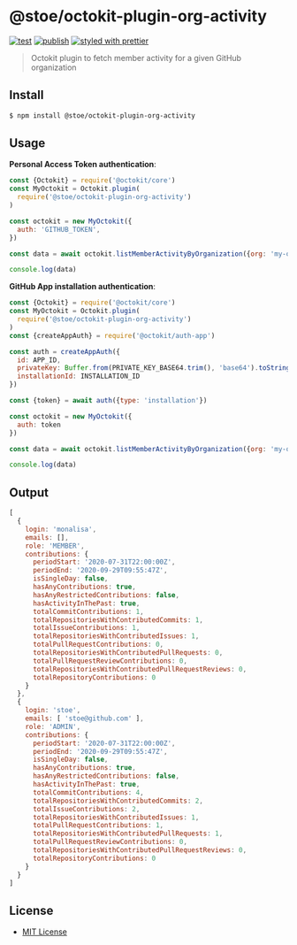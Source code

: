 # @stoe/octokit-plugin-org-activity

[![test](https://github.com/stoe/octokit-plugin-org-activity/workflows/test/badge.svg)](https://github.com/stoe/octokit-plugin-org-activity/actions?query=workflow%3Atest) [![publish](https://github.com/stoe/octokit-plugin-org-activity/workflows/publish/badge.svg)](https://github.com/stoe/octokit-plugin-org-activity/actions?query=workflow%3Apublish) [![styled with prettier](https://img.shields.io/badge/styled_with-prettier-ff69b4.svg)](https://github.com/prettier/prettier)

> Octokit plugin to fetch member activity for a given GitHub organization

## Install

```sh
$ npm install @stoe/octokit-plugin-org-activity
```

## Usage

**Personal Access Token authentication**:

```js
const {Octokit} = require('@octokit/core')
const MyOctokit = Octokit.plugin(
  require('@stoe/octokit-plugin-org-activity')
)

const octokit = new MyOctokit({
  auth: 'GITHUB_TOKEN',
})

const data = await octokit.listMemberActivityByOrganization({org: 'my-org'})

console.log(data)
```

**GitHub App installation authentication**:

```js
const {Octokit} = require('@octokit/core')
const MyOctokit = Octokit.plugin(
  require('@stoe/octokit-plugin-org-activity')
)
const {createAppAuth} = require('@octokit/auth-app')

const auth = createAppAuth({
  id: APP_ID,
  privateKey: Buffer.from(PRIVATE_KEY_BASE64.trim(), 'base64').toString('ascii'),
  installationId: INSTALLATION_ID
})

const {token} = await auth({type: 'installation'})

const octokit = new MyOctokit({
  auth: token
})

const data = await octokit.listMemberActivityByOrganization({org: 'my-org'})

console.log(data)
```

## Output

```js
[
  {
    login: 'monalisa',
    emails: [],
    role: 'MEMBER',
    contributions: {
      periodStart: '2020-07-31T22:00:00Z',
      periodEnd: '2020-09-29T09:55:47Z',
      isSingleDay: false,
      hasAnyContributions: true,
      hasAnyRestrictedContributions: false,
      hasActivityInThePast: true,
      totalCommitContributions: 1,
      totalRepositoriesWithContributedCommits: 1,
      totalIssueContributions: 1,
      totalRepositoriesWithContributedIssues: 1,
      totalPullRequestContributions: 0,
      totalRepositoriesWithContributedPullRequests: 0,
      totalPullRequestReviewContributions: 0,
      totalRepositoriesWithContributedPullRequestReviews: 0,
      totalRepositoryContributions: 0
    }
  },
  {
    login: 'stoe',
    emails: [ 'stoe@github.com' ],
    role: 'ADMIN',
    contributions: {
      periodStart: '2020-07-31T22:00:00Z',
      periodEnd: '2020-09-29T09:55:47Z',
      isSingleDay: false,
      hasAnyContributions: true,
      hasAnyRestrictedContributions: false,
      hasActivityInThePast: true,
      totalCommitContributions: 4,
      totalRepositoriesWithContributedCommits: 2,
      totalIssueContributions: 2,
      totalRepositoriesWithContributedIssues: 1,
      totalPullRequestContributions: 1,
      totalRepositoriesWithContributedPullRequests: 1,
      totalPullRequestReviewContributions: 0,
      totalRepositoriesWithContributedPullRequestReviews: 0,
      totalRepositoryContributions: 0
    }
  }
]
```

## License

- [MIT License](./license)
